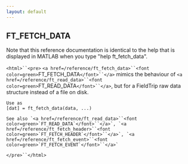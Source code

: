 ```yaml
---
layout: default
---
```


##  FT_FETCH_DATA

Note that this reference documentation is identical to the help that is displayed in MATLAB when you type "help ft_fetch_data".

`<html>``<pre>`
    `<a href=/reference/ft_fetch_data>``<font color=green>`FT_FETCH_DATA`</font>``</a>` mimics the behaviour of `<a href=/reference/ft_read_data>``<font color=green>`FT_READ_DATA`</font>``</a>`, but for a FieldTrip
    raw data structure instead of a file on disk.
 
    Use as
    [dat] = ft_fetch_data(data, ...)
 
    See also `<a href=/reference/ft_read_data>``<font color=green>`FT_READ_DATA`</font>``</a>`, `<a href=/reference/ft_fetch_header>``<font color=green>`FT_FETCH_HEADER`</font>``</a>`, `<a href=/reference/ft_fetch_event>``<font color=green>`FT_FETCH_EVENT`</font>``</a>`
`</pre>``</html>`


